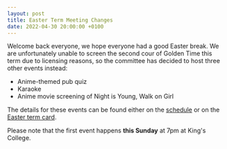 ```yaml
---
layout: post
title: Easter Term Meeting Changes
date: 2022-04-30 20:00:00 +0100
---
```


Welcome back everyone, we hope everyone had a good Easter break. 
We are unfortunately unable to screen the second cour of Golden Time this term due to licensing reasons, so the committee has decided to host three other events instead:

- Anime-themed pub quiz
- Karaoke
- Anime movie screening of Night is Young, Walk on Girl

The details for these events can be found either on the [schedule](/schedule) or on the [Easter term card](/assets/images/posts/eastertermcard-2022.png).

Please note that the first event happens **this Sunday** at 7pm at King's College.
